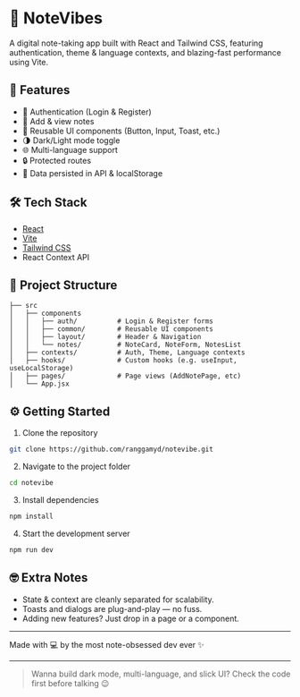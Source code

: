# 📒 NoteVibes

A digital note-taking app built with React and Tailwind CSS, featuring authentication, theme & language contexts, and blazing-fast performance using Vite.

## 🚀 Features

* 🔐 Authentication (Login & Register)
* 📝 Add & view notes
* 🧱 Reusable UI components (Button, Input, Toast, etc.)
* 🌗 Dark/Light mode toggle
* 🌐 Multi-language support
* 🔒 Protected routes
* 💾 Data persisted in API & localStorage

## 🛠️ Tech Stack

* [React](https://reactjs.org/)
* [Vite](https://vitejs.dev/)
* [Tailwind CSS](https://tailwindcss.com/)
* React Context API

## 🧩 Project Structure

```
├── src
│   ├── components
│   │   ├── auth/          # Login & Register forms
│   │   ├── common/        # Reusable UI components
│   │   ├── layout/        # Header & Navigation
│   │   └── notes/         # NoteCard, NoteForm, NotesList
│   ├── contexts/          # Auth, Theme, Language contexts
│   ├── hooks/             # Custom hooks (e.g. useInput, useLocalStorage)
│   ├── pages/             # Page views (AddNotePage, etc)
│   └── App.jsx
```

## ⚙️ Getting Started

1. Clone the repository

```bash
git clone https://github.com/ranggamyd/notevibe.git
```

2. Navigate to the project folder

```bash
cd notevibe
```

3. Install dependencies

```bash
npm install
```

4. Start the development server

```bash
npm run dev
```

## 🤓 Extra Notes

* State & context are cleanly separated for scalability.
* Toasts and dialogs are plug-and-play — no fuss.
* Adding new features? Just drop in a page or a component.

---

Made with 💻 by the most note-obsessed dev ever ✨

---

> Wanna build dark mode, multi-language, and slick UI? Check the code first before talking 😉
